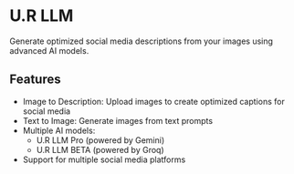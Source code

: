 
# U.R LLM

Generate optimized social media descriptions from your images using advanced AI models.

## Features

- Image to Description: Upload images to create optimized captions for social media
- Text to Image: Generate images from text prompts
- Multiple AI models:
  - U.R LLM Pro (powered by Gemini)
  - U.R LLM BETA (powered by Groq)
- Support for multiple social media platforms

